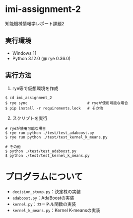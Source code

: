 # imi-assignment-2

知能機械情報学レポート課題2

## 実行環境
- Windows 11
- Python 3.12.0 (@ rye 0.36.0)

## 実行方法
1. rye等で仮想環境を作成
```
$ cd imi_assignment_2
$ rye sync                           # ryeが使用可能な場合
$ pip install -r requirements.lock   # その他
```
2. スクリプトを実行
```
# ryeが使用可能な場合
$ rye run python ./test/test_adaboost.py
$ rye run python ./test/test_kernel_k_means.py

# その他
$ python ./test/test_adaboost.py
$ python ./test/test_kernel_k_means.py
```

# プログラムについて
- `decision_stump.py`：決定株の実装
- `adaboost.py`：AdaBoostの実装
- `kernel.py`：カーネル関数の実装
- `kernel_k_means.py`：Kernel K-meansの実装